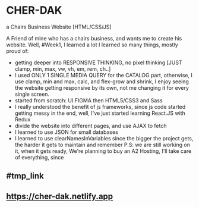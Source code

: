 # CHER-DAK
a Chairs Business Website [HTML/CSS/JS]

A Friend of mine who has a chairs business, and wants me to create his website.
Well, #Week1, I learned a lot
I learned so many things, mostly proud of:
- getting deeper into RESPONSIVE THINKING, no pixel thinking [JUST clamp, min, max, vw, vh, em, rem, ch..]
- I used ONLY 1 SINGLE MEDIA QUERY for the CATALOG part, otherwise, I use clamp, min and max, calc, and flex-grow and shrink, I enjoy seeing the website getting responsive by its own, not me changing it for every single screen.
- started from scratch: UI.FIGMA then HTML5/CSS3 and Sass
- I really understood the benefit of js frameworks, since js code started getting messy in the end, well, I've just started learning React.JS with Redux
- divide the website into different pages, and use AJAX to fetch
- I learned to use JSON for small databases
- I learned to use clearNamesInVariables since the bigger the project gets, the harder it gets to maintain and remember 
P.S: we are still working on it, when it gets ready, We're planning to buy an A2 Hosting, I'll take care of everything, since 

## #tmp_link
## https://cher-dak.netlify.app
